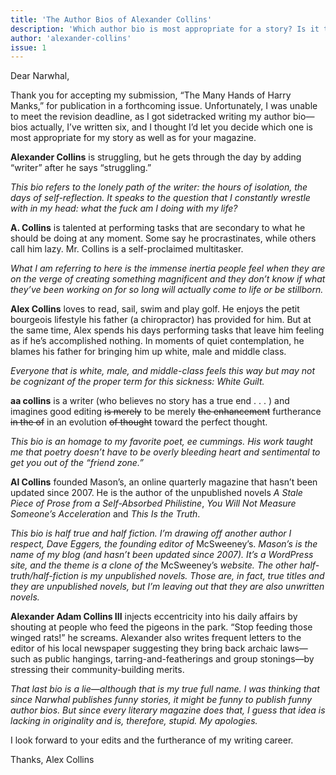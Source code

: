 ```yaml
---
title: 'The Author Bios of Alexander Collins'
description: 'Which author bio is most appropriate for a story? Is it the one that speaks to the lonely path of the writer, or the one that blames his father for a petit bourgeois lifestyle? An author’s letter to the editor becomes a hilarious, meta-fictional exploration of the personae we construct.'
author: 'alexander-collins'
issue: 1
---
```


Dear Narwhal,

Thank you for accepting my submission, “The Many Hands of Harry Manks,” for publication in a forthcoming issue. Unfortunately, I was unable to meet the revision deadline, as I got sidetracked writing my author bio—bios actually, I’ve written six, and I thought I’d let you decide which one is most appropriate for my story as well as for your magazine.

**Alexander Collins** is struggling, but he gets through the day by adding “writer” after he says “struggling.”

*This bio refers to the lonely path of the writer: the hours of isolation, the days of self-reflection. It speaks to the question that I constantly wrestle with in my head: what the fuck am I doing with my life?*

**A. Collins** is talented at performing tasks that are secondary to what he should be doing at any moment. Some say he procrastinates, while others call him lazy. Mr. Collins is a self-proclaimed multitasker.

*What I am referring to here is the immense inertia people feel when they are on the verge of creating something magnificent and they don’t know if what they’ve been working on for so long will actually come to life or be stillborn.*

**Alex Collins** loves to read, sail, swim and play golf. He enjoys the petit bourgeois lifestyle his father (a chiropractor) has provided for him. But at the same time, Alex spends his days performing tasks that leave him feeling as if he’s accomplished nothing. In moments of quiet contemplation, he blames his father for bringing him up white, male and middle class.

*Everyone that is white, male, and middle-class feels this way but may not be cognizant of the proper term for this sickness: White Guilt.*

**aa collins** is a writer (who believes no story has a true end . . . ) and imagines good editing ~~is merely~~ to be merely ~~the enhancement~~ furtherance ~~in the of~~ in an evolution ~~of thought~~ toward the perfect thought.

*This bio is an homage to my favorite poet, ee cummings. His work taught me that poetry doesn’t have to be overly bleeding heart and sentimental to get you out of the “friend zone.”*

**Al Collins** founded Mason’s, an online quarterly magazine that hasn’t been updated since 2007. He is the author of the unpublished novels *A Stale Piece of Prose from a Self-Absorbed Philistine*, *You Will Not Measure Someone’s Acceleration* and *This Is the Truth*.

*This bio is half true and half fiction. I’m drawing off another author I respect, Dave Eggers, the founding editor of* McSweeney’s. *Mason’s is the name of my blog (and hasn’t been updated since 2007). It’s a WordPress site, and the theme is a clone of the* McSweeney’s *website. The other half-truth/half-fiction is my unpublished novels. Those are, in fact, true titles and they are unpublished novels, but I’m leaving out that they are also unwritten novels.*

**Alexander Adam Collins III** injects eccentricity into his daily affairs by shouting at people who feed the pigeons in the park. “Stop feeding those winged rats!” he screams. Alexander also writes frequent letters to the editor of his local newspaper suggesting they bring back archaic laws—such as public hangings, tarring-and-featherings and group stonings—by stressing their community-building merits.

*That last bio is a lie—although that is my true full name. I was thinking that since Narwhal publishes funny stories, it might be funny to publish funny author bios. But since every literary magazine does that, I guess that idea is lacking in originality and is, therefore, stupid. My apologies.*

I look forward to your edits and the furtherance of my writing career.

Thanks,
Alex Collins









